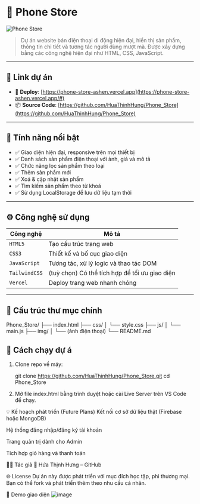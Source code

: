 # 📱 Phone Store

![Phone Store]([https://phone-store-ashen.vercel.app/assets/banner.jpg](https://phone-store-ashen.vercel.app/#)) 

> Dự án website bán điện thoại di động hiện đại, hiển thị sản phẩm, thông tin chi tiết và tương tác người dùng mượt mà. Được xây dựng bằng các công nghệ hiện đại như HTML, CSS, JavaScript.

---

## 🔗 Link dự án

- 🚀 **Deploy**: [https://phone-store-ashen.vercel.app](https://phone-store-ashen.vercel.app/#)
- 📦 **Source Code**: [https://github.com/HuaThinhHung/Phone_Store](https://github.com/HuaThinhHung/Phone_Store)

---

## 🧩 Tính năng nổi bật

- ✅ Giao diện hiện đại, responsive trên mọi thiết bị
- ✅ Danh sách sản phẩm điện thoại với ảnh, giá và mô tả
- ✅ Chức năng lọc sản phẩm theo loại
- ✅ Thêm sản phẩm mới
- ✅ Xoá & cập nhật sản phẩm
- ✅ Tìm kiếm sản phẩm theo từ khoá
- ✅ Sử dụng LocalStorage để lưu dữ liệu tạm thời

---

## ⚙️ Công nghệ sử dụng

| Công nghệ | Mô tả |
|----------|-------|
| `HTML5` | Tạo cấu trúc trang web |
| `CSS3` | Thiết kế và bố cục giao diện |
| `JavaScript` | Tương tác, xử lý logic và thao tác DOM |
| `TailwindCSS` | (tuỳ chọn) Có thể tích hợp để tối ưu giao diện |
| `Vercel` | Deploy trang web nhanh chóng |

---

## 📁 Cấu trúc thư mục chính
Phone_Store/
├── index.html
├── css/
│ └── style.css
├── js/
│ └── main.js
├── img/
│ └── (ảnh điện thoại)
└── README.md

## 🚀 Cách chạy dự á

1. Clone repo về máy:

   git clone https://github.com/HuaThinhHung/Phone_Store.git
   cd Phone_Store
   
3. Mở file index.html bằng trình duyệt hoặc cài Live Server trên VS Code để chạy.

💡 Kế hoạch phát triển (Future Plans)
 Kết nối cơ sở dữ liệu thật (Firebase hoặc MongoDB)

 Hệ thống đăng nhập/đăng ký tài khoản

 Trang quản trị dành cho Admin

 Tích hợp giỏ hàng và thanh toán

 👨‍💻 Tác giả
👋 Hứa Thịnh Hưng – GitHub

🌐 License
Dự án này được phát triển với mục đích học tập, phi thương mại. Bạn có thể fork và phát triển thêm theo nhu cầu cá nhân.

📸 Demo giao diện
![image](https://github.com/user-attachments/assets/3645f773-c38b-4d15-8bbe-f018cc8ebaaf)

